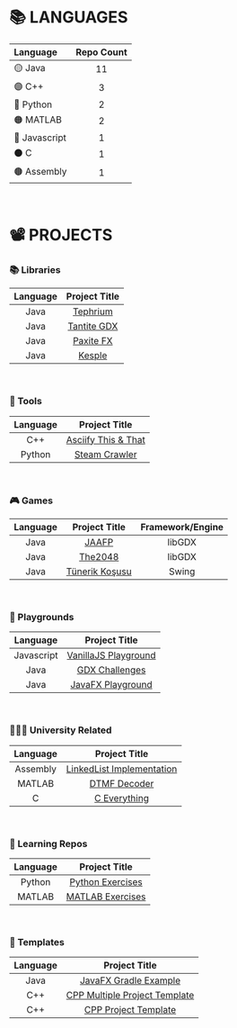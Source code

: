 






# 📚 LANGUAGES

|    Language          |   Repo Count         |
|    :-------          |   :--------------:   |
|     🟡 Java         |         11           |
|     🟣 C++          |          3           |
|     🔵 Python       |          2           |
|     🟠 MATLAB       |          2           |
|     🔴 Javascript   |          1           |
|     ⚫ C            |          1           |
|     🟤 Assembly     |          1           |

<br>





# 📽 PROJECTS

### 📚 Libraries

|  Language          |                                          Project Title                                          |
|  :--------------:  |   :-----------------------------------------------------------------------------------------:   |
|     Java           |    <a href="https://github.com/oziris78/tephrium"> Tephrium </a>                                |
|     Java           |    <a href="https://github.com/oziris78/tantite-gdx"> Tantite GDX </a>                          |
|     Java           |    <a href="https://github.com/oziris78/paxite-fx"> Paxite FX </a>                              |
|     Java           |    <a href="https://github.com/oziris78/kesple"> Kesple </a>                                    |


<br>


### 🔨 Tools

|  Language          |                                          Project Title                                          | 
|  :--------------:  |   :-----------------------------------------------------------------------------------------:   | 
|  C++               |  <a href="https://github.com/oziris78/asciify-this-and-that"> Asciify This & That </a>          |
|  Python            |   <a href="https://github.com/oziris78/steam-crawler"> Steam Crawler </a>                       |


<br>


### 🎮 Games

|  Language          |                                          Project Title                          |   Framework/Engine |
|  :--------------:  |   :-------------------------------------------------------------------------:   |  :-----------: |
|     Java           |    <a href="https://github.com/oziris78/jaafp"> JAAFP </a>                      |   libGDX       |
|     Java           |    <a href="https://github.com/oziris78/the2048"> The2048 </a>                  |   libGDX       |
|     Java           |    <a href="https://github.com/oziris78/tunerik-kosusu"> Tünerik Koşusu </a>    |   Swing        |


<br>


### 🚩 Playgrounds

|  Language          |                                          Project Title                                          |
|  :--------------:  |   :-----------------------------------------------------------------------------------------:   |
|     Javascript     |    <a href="https://github.com/oziris78/vanillajs-playground"> VanillaJS Playground </a>        |
|     Java           |    <a href="https://github.com/oziris78/gdx-challenges"> GDX Challenges </a>                    |  
|     Java           |    <a href="https://github.com/oziris78/javafx-playground"> JavaFX Playground </a>              |  


<br>


### 👨🏻‍🎓 University Related

|  Language          |                                          Project Title                                          |
|  :--------------:  |   :-----------------------------------------------------------------------------------------:   |
|    Assembly        |    <a href="https://github.com/oziris78/assembly-linkedlist"> LinkedList Implementation </a>    |
|    MATLAB          |    <a href="https://github.com/oziris78/dtmf-decoder"> DTMF Decoder </a>                        |
|    C               |    <a href="https://github.com/oziris78/c-everything"> C Everything </a>                        |


<br>


### 🧪 Learning Repos

|  Language          |                                          Project Title                                          |
|  :--------------:  |   :-----------------------------------------------------------------------------------------:   |
|      Python        |   <a href="https://github.com/oziris78/python-exercises"> Python Exercises </a>                 |
|      MATLAB        |   <a href="https://github.com/oziris78/matlab-exercises"> MATLAB Exercises </a>                 |


<br>


### 📄 Templates

|  Language     |                                          Project Title                                                      |
|  :---------:  |   :-----------------------------------------------------------------------------------------------------:   |
|   Java        |   <a href="https://github.com/oziris78/javafx-gradle-example"> JavaFX Gradle Example </a>                   |
|   C++         |   <a href="https://github.com/oziris78/cpp-multiple-project-template"> CPP Multiple Project Template </a>   |
|   C++         |   <a href="https://github.com/oziris78/cpp-project-template"> CPP Project Template </a>                     |



<br>





